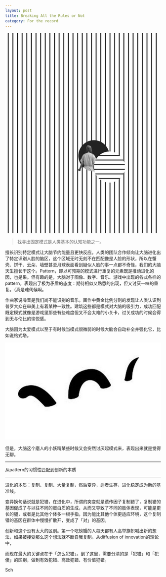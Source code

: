 ```yaml
---
layout: post
title: Breaking All the Rules or Not
category: For the record
---
```


![set](/images/breaking.jpg "Breaking all the rules")

>找寻出固定模式是人类基本的认知功能之一。

擅长识别特定模式让大脑节约能量且更快反应。人类的团队合作倾向让大脑进化出了特定识别人脸的脑区，这个区域无时无刻不在匹配像是人脸的形状，所以在蟹壳、饼干、云朵、墙壁甚至月球表面看到疑似人脸的事一点都不奇怪，我们的大脑天生擅长干这个。Pattern，即以可预期的模式进行重复的元素既是推动进化的因，也是果。但有趣的是，大脑对于图像、数字、音乐、游戏中出现的各式各样的pattern，表现出了极为矛盾的态度：期待相似又熟悉的出现，但又讨厌一味的重复。（真是难伺候啊。

作曲家说噪音是我们尚不能识别的音乐。画作中黄金比例分割的发现让人类认识到普罗大众在审美上有着某种一致性。建筑这些都是模式对大脑的吸引力，成功匹配既定模式就像是游戏里那些有些难度但又不会太难的小关卡，过关成功的时候会得到无与伦比的愉悦感。

大脑因为太爱模式以至于有时候当模式很微弱的时候大脑会自动补全并强化它，比如说格式塔。

![set](/images/gestalt.png "Gestalt")

但是，大脑这个磨人的小妖精某些时候又会突然讨厌起模式来，表现出来就是觉得无聊。



----

从pattern的习惯性匹配到创新的本质

----

进化的本质：复制、复制、大量复制，然后变异，适者生存，进化稳定成为新的基准线。

变异换句话说就是犯错，在进化中，所谓的突变就是遗传因子复制错了，复制错的基因促成了与以往不同的蛋白质的生成，从而又导致了不同的肢体表现，可能是更长的腿，或者是比其他个体多一根手指，因为能比其他个体更适应环境，这个复制错的基因在群体中慢慢扩散开，变成了「对」的基因。

创新和这个没有太大的区别。第一个吃螃蟹的人每天都有人高举旗帜喊出新的想法，如果被接受那么这个想法就不断自我复制。从diffusion of innovation的理论中，

而现在最大的关键点在于「怎么犯错」。到了这里，需要分清的是「犯错」和「犯傻」的区别，做到有效犯错、高效犯错、有价值犯错。 

Sch

 



















